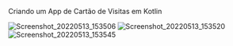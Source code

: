 Criando um App de Cartão de Visitas em Kotlin


![Screenshot_20220513_153506](https://user-images.githubusercontent.com/86168060/168445727-fb80368a-53c8-47fc-8d44-09a622eec51b.png)
![Screenshot_20220513_153520](https://user-images.githubusercontent.com/86168060/168445728-28d5dcfb-cabc-407d-9db8-4d46619388c9.png)
![Screenshot_20220513_153545](https://user-images.githubusercontent.com/86168060/168445729-34d1c0e9-07ce-45f4-b613-f1ee76df680b.png)
